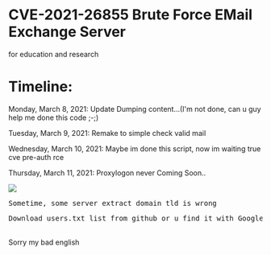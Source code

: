 # CVE-2021-26855 Brute Force EMail Exchange Server
for education and research
<h1>Timeline:</h1>
<p>Monday, March 8, 2021: Update Dumping content...(I'm not done, can u guy help me done this code ;-;)</p>
<p>Tuesday, March 9, 2021: Remake to simple check valid mail</p>
<p>Wednesday, March 10, 2021: Maybe im done this script, now im waiting true cve pre-auth rce</p>
<p>Thursday, March 11, 2021: Proxylogon never Coming Soon..</p>
<img src="https://i.imgur.com/EyxgGgd.png"/>
<pre>Sometime, some server extract domain tld is wrong</pre>
<pre>Download users.txt list from github or u find it with Google Dork: <code>intext:'@domain.ltd'</code></pre>
<br>Sorry my bad english
